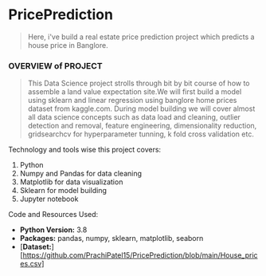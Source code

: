 # PricePrediction
> Here, i've build a real estate price prediction project which predicts a house price in Banglore.

### OVERVIEW of PROJECT
>This Data Science project strolls through bit by bit course of how to assemble a land value expectation site.We will first build a model using sklearn and linear regression using banglore home prices dataset from kaggle.com. During model building we will cover almost all data science concepts such as data load and cleaning, outlier detection and removal, feature engineering, dimensionality reduction, gridsearchcv for hyperparameter tunning, k fold cross validation etc. 

Technology and tools wise this project covers:
1. Python
2. Numpy and Pandas for data cleaning
3. Matplotlib for data visualization
4. Sklearn for model building
5. Jupyter notebook

Code and Resources Used:
- **Python Version:** 3.8
- **Packages:** pandas, numpy, sklearn, matplotlib, seaborn
- [**Dataset:**] [https://github.com/PrachiPatel15/PricePrediction/blob/main/House_prices.csv]
